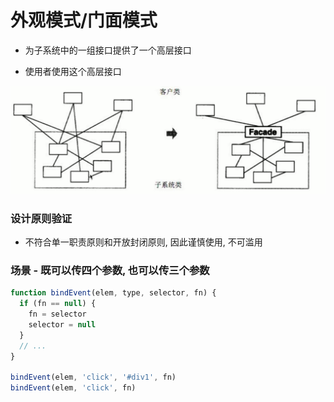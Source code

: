 # 外观模式/门面模式

- 为子系统中的一组接口提供了一个高层接口

- 使用者使用这个高层接口

![](./media/facade.png)

### 设计原则验证

- 不符合单一职责原则和开放封闭原则, 因此谨慎使用, 不可滥用

### 场景 - 既可以传四个参数, 也可以传三个参数

```js
function bindEvent(elem, type, selector, fn) {
  if (fn == null) {
    fn = selector
    selector = null
  }
  // ...
}

bindEvent(elem, 'click', '#div1', fn)
bindEvent(elem, 'click', fn)
```